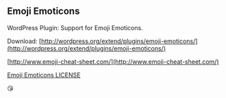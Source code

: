 Emoji Emoticons
--------

WordPress Plugin: Support for Emoji Emoticons.

Download: [http://wordpress.org/extend/plugins/emoji-emoticons/](http://wordpress.org/extend/plugins/emoji-emoticons/)

[http://www.emoji-cheat-sheet.com/](http://www.emoji-cheat-sheet.com/)

[Emoji Emoticons LICENSE](emojis/LICENSE)

:kissing_heart:
